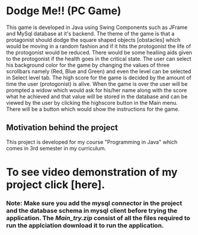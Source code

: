 # Dodge Me!! (PC Game)
This game is developed in Java using Swing Components such as JFrame and MySql database at it's backend. The theme of the game is that a protagonist should dodge the square shaped objects [obstacles] which would be moving in a random fashion and if it hits the protogonist the life of the protogonist would be reduced. There would be some healiing aids given to the protogonist if the health goes in the critical state. The user can select his background color for the game by changing the values of three scrollbars namely (Red, Blue and Green) and even the level can be selected in Select level tab. The high score for the game is decided by the amount of time the user (protogonist) is alive. When the game is over the user will be prompted a widow which would ask for his/her name along with the score what he achieved and that value will be stored in the database and can be viewed by the user by clicking the highscore button in the Main menu. There will be a button which would show the instructions for the game. 

## Motivation behind the project
This project is developed for my course "Programming in Java" which comes in 3rd semester in my curriculum. 

# To see video demonstration of my project click [here].

### Note: Make sure you add the mysql connector in the project and the database schema in mysql client before trying the application. The *Main_try.zip* consist of all the files required to run the applciation download it to run the application. 

